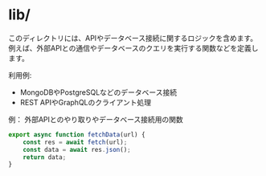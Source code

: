 # lib/

このディレクトリには、APIやデータベース接続に関するロジックを含めます。例えば、外部APIとの通信やデータベースのクエリを実行する関数などを定義します。

利用例:
- MongoDBやPostgreSQLなどのデータベース接続
- REST APIやGraphQLのクライアント処理

例：
外部APIとのやり取りやデータベース接続用の関数
```javascript
export async function fetchData(url) {
    const res = await fetch(url);
    const data = await res.json();
    return data;
}
  ```
